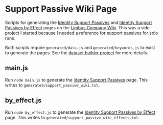 # Support Passive Wiki Page

Scripts for generating the [Identity Support Passives](https://limbuscompany.wiki.gg/wiki/Identity_Support_Passives) and [Identity Support Passives by Effect](https://limbuscompany.wiki.gg/wiki/Identity_Support_Passives/Support_Passives_by_Effect) pages on the [Limbus Company Wiki](https://limbuscompany.wiki.gg/wiki/Limbus_Company_Wiki). This was a side project I started because I needed a reference for support passives for solo runs.

Both scripts require `generated/data.js` and `generated/keywords.js` to exist to generate the pages. See the [dataset builder project](../dataset_builder/README.md) for more details.

## main.js

Run `node main.js` to generate the [Identity Support Passives](https://limbuscompany.wiki.gg/wiki/Identity_Support_Passives) page. This writes to `generated/support_passive_wiki.txt`.

## by_effect.js

Run `node by_effect.js` to generate the [Identity Support Passives by Effect](https://limbuscompany.wiki.gg/wiki/Identity_Support_Passives/Support_Passives_by_Effect) page. This writes to `generated/support_passive_wiki_effects.txt`.